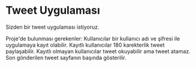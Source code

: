 # Tweet Uygulaması

Sizden bir tweet uygulaması istiyoruz.

Proje'de bulunması gerekenler:
Kullanıcılar bir kullanıcı adı ve şifresi ile uygulamaya kayıt olabilir.
Kayıtlı kullanıcılar 180 karekterlik tweet paylaşabilir.
Kayıtlı olmayan kullanıcılar tweet okuyabilir ama tweet atamaz.
Son gönderilen tweet sayfanın başında gösterilir.